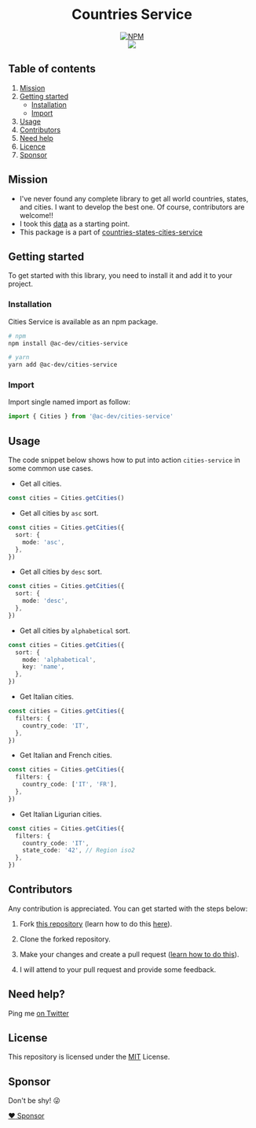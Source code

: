 <div align="center">
  
# Countries Service

[![NPM](https://nodei.co/npm/@ac-dev/cities-service.png?compact=true)](https://nodei.co/npm/@ac-dev/cities-service/)
<br />
[![](https://img.shields.io/npm/dt/@ac-dev/cities-service.svg?style=flat-square)](https://www.npmjs.com/package/@ac-dev/countries-service)

</div>

## Table of contents

1. [Mission](#mission)
2. [Getting started](#getting-started)
   - [Installation](#installation)
   - [Import](#import)
3. [Usage](#usage)
4. [Contributors](#contributors)
5. [Need help](#need-help)
6. [Licence](#license)
7. [Sponsor](#sponsor)

## Mission

- I've never found any complete library to get all world countries, states, and cities. I want to develop the best one. Of course, contributors are welcome!!
- I took this [data](https://github.com/dr5hn/countries-states-cities-database) as a starting point.
- This package is a part of [countries-states-cities-service](https://github.com/Randagio13/countries-states-cities-service)

## Getting started

To get started with this library, you need to install it and add it to your project.

### Installation

Cities Service is available as an npm package.

```bash
# npm
npm install @ac-dev/cities-service

# yarn
yarn add @ac-dev/cities-service
```

### Import

Import single named import as follow:

```typescript
import { Cities } from '@ac-dev/cities-service'
```

## Usage

The code snippet below shows how to put into action `cities-service` in some common use cases.

- Get all cities.

```typescript
const cities = Cities.getCities()
```

- Get all cities by `asc` sort.

```typescript
const cities = Cities.getCities({
  sort: {
    mode: 'asc',
  },
})
```

- Get all cities by `desc` sort.

```typescript
const cities = Cities.getCities({
  sort: {
    mode: 'desc',
  },
})
```

- Get all cities by `alphabetical` sort.

```typescript
const cities = Cities.getCities({
  sort: {
    mode: 'alphabetical',
    key: 'name',
  },
})
```

- Get Italian cities.

```typescript
const cities = Cities.getCities({
  filters: {
    country_code: 'IT',
  },
})
```

- Get Italian and French cities.

```typescript
const cities = Cities.getCities({
  filters: {
    country_code: ['IT', 'FR'],
  },
})
```

- Get Italian Ligurian cities.

```typescript
const cities = Cities.getCities({
  filters: {
    country_code: 'IT',
    state_code: '42', // Region iso2
  },
})
```

## Contributors

Any contribution is appreciated. You can get started with the steps below:

1. Fork [this repository](https://github.com/Randagio13/countries-states-cities-service) (learn how to do this [here](https://help.github.com/articles/fork-a-repo)).

2. Clone the forked repository.

3. Make your changes and create a pull request ([learn how to do this](https://docs.github.com/en/github/collaborating-with-issues-and-pull-requests/creating-a-pull-request)).

4. I will attend to your pull request and provide some feedback.

## Need help?

Ping me [on Twitter](https://twitter.com/randagio19)

## License

This repository is licensed under the [MIT](LICENSE) License.

## Sponsor

Don't be shy! 😜

[:heart: Sponsor](https://github.com/sponsors/Randagio13)
